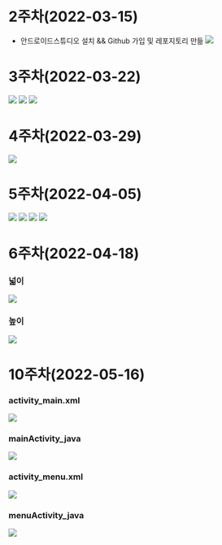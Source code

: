 # 2주차(2022-03-15)
- 안드로이드스튜디오 설치 &&  Github 가입 및 레포지토리 만듦
  <img width="" height="" src="./pic/2st.png"></img>

# 3주차(2022-03-22)

  <img width="" height="" src="./pic/3st_1.png"></img>
  <img width="" height="" src="./pic/3st_2.png"></img>
  <img width="" height="" src="./pic/3st_3.png"></img>

# 4주차(2022-03-29)

  <img width="" height="" src="./pic/4st.png"></img>

# 5주차(2022-04-05)

  <img width="" height="" src="./pic/5st_1.png"></img>
  <img width="" height="" src="./pic/5st_2.png"></img>
  <img width="" height="" src="./pic/5st_3.png"></img>
  <img width="" height="" src="./pic/5st_4.png"></img>

# 6주차(2022-04-18)
### 넓이
  <img width="" height="" src="./pic/6st_1.png"></img>
### 높이
  <img width="" height="" src="./pic/6st_2.png"></img>

# 10주차(2022-05-16)
### activity_main.xml
  <img width="" height="" src="./pic/10st_1.png"></img>
### mainActivity_java
  <img width="" height="" src="./pic/10st_2.png"></img>
### activity_menu.xml
  <img width="" height="" src="./pic/10st_3.png"></img>
### menuActivity_java
  <img width="" height="" src="./pic/10st_4.png"></img>

